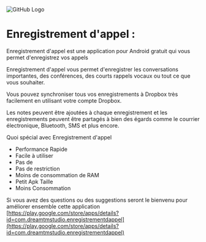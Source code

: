![GitHub Logo](https://lh3.googleusercontent.com/37qStdT5UuiJW6MNm2WtNR8apAUCqgdj3RFol7FZs7a068LIbDuoOe8KKri9Gck0bpw)

# Enregistrement d'appel :

Enregistrement d'appel est une application pour Android gratuit qui vous permet d'enregistrez vos appels

Enregistrement d'appel vous permet d'enregistrer les conversations importantes, des conférences, des courts rappels vocaux ou tout ce que vous souhaiter.

Vous pouvez synchroniser tous vos enregistrements à Dropbox très facilement en utilisant votre compte Dropbox.

Les notes peuvent être ajoutées à chaque enregistrement et les enregistrements peuvent être partagés à bien des égards comme le courrier électronique, Bluetooth, SMS et plus encore.

Quoi spécial avec Enregistrement d'appel

*  Performance Rapide
*  Facile à utiliser
*  Pas de 
*  Pas de restriction
*  Moins de consommation de RAM
*  Petit Apk Taille
*  Moins Consommation

Si vous avez des questions ou des suggestions seront le bienvenu pour améliorer ensemble cette application
[https://play.google.com/store/apps/details?id=com.dreamtmstudio.enregistrementdappel](https://play.google.com/store/apps/details?id=com.dreamtmstudio.enregistrementdappel)
